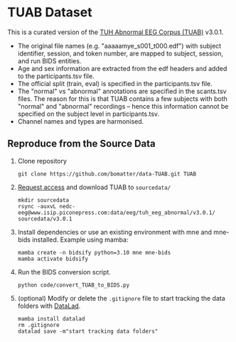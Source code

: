 # TUAB Dataset

This is a curated version of the [TUH Abnormal EEG Corpus (TUAB)](https://isip.piconepress.com/projects/tuh_eeg/html/downloads.shtml) v3.0.1.



- The original file names (e.g. "aaaaamye_s001_t000.edf") with subject identifier, session, and token number, are mapped to subject, session, and run BIDS entities.
- Age and sex information are extracted from the edf headers and added to the participants.tsv file.
- The official split (train, eval) is specified in the participants.tsv file.
- The "normal" vs "abnormal" annotations are specified in the scants.tsv files. The reason for this is that TUAB contains a few subjects with both "normal" and "abnormal" recordings – hence this information cannot be specified on the subject level in participants.tsv.
- Channel names and types are harmonised.



## Reproduce from the Source Data

1. Clone repository

   ```
   git clone https://github.com/bomatter/data-TUAB.git TUAB
   ```

2. [Request access](https://isip.piconepress.com/projects/tuh_eeg/html/downloads.shtml) and download TUAB to `sourcedata/`

   ```
   mkdir sourcedata
   rsync -auxvL nedc-eeg@www.isip.piconepress.com:data/eeg/tuh_eeg_abnormal/v3.0.1/ sourcedata/v3.0.1
   ```

3. Install dependencies or use an existing environment with mne and mne-bids installed.
   Example using mamba:

   ```
   mamba create -n bidsify python=3.10 mne mne-bids
   mamba activate bidsify
   ```

4. Run the BIDS conversion script.

   ```
   python code/convert_TUAB_to_BIDS.py
   ```

5. (optional) Modify or delete the `.gitignore` file to start tracking the data folders with [DataLad](https://www.datalad.org/).
   
   ```
   mamba install datalad
   rm .gitignore
   datalad save -m"start tracking data folders"
   ```
